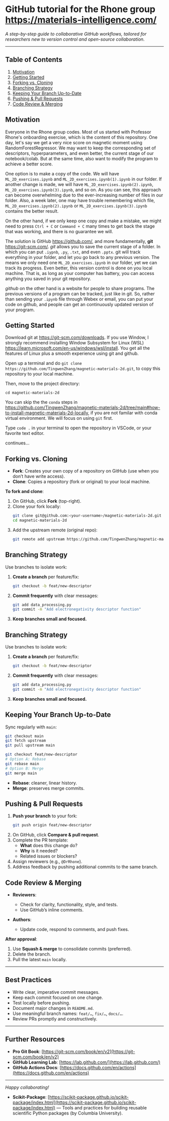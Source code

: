 # GitHub tutorial for the Rhone group https://materials-intelligence.com/

*A step-by-step guide to collaborative GitHub workflows, tailored for researchers new to version control and open-source collaboration.*

---

## Table of Contents

1. [Motivation](#motivation)
2. [Getting Started](#getting-started)
3. [Forking vs. Cloning](#forking-vs-cloning)
4. [Branching Strategy](#branching-strategy)
5. [Keeping Your Branch Up-to-Date](#keeping-your-branch-up-to-date)
6. [Pushing & Pull Requests](#pushing--pull-requests)
7. [Code Review & Merging](#code-review--merging)

## Motivation
Everyone in the Rhone group codes. Most of us started with Professor Rhone's onboarding exercise, which is the content of this repository. One day, let's say we get a very nice score on magnetic moment using RandomForestRegressor. We may want to keep the corresponding set of descriptors, hyperparameters, and even better, the current stage of our notebook/colab. But at the same time, also want to modify the program to achieve a better score. 

One option is to make a copy of the code. We will have `ML_2D_exercises.ipynb` and `ML_2D_exercises.ipynb(1).ipynb` in our folder. If another change is made, we will have `ML_2D_exercises.ipynb(2).ipynb`, `ML_2D_exercises.ipynb(3).ipynb`, and so on. As you can see, this approach can become overwhelming due to the ever-increasing number of files in our folder. Also, a week later, one may have trouble remembering which file, `ML_2D_exercises.ipynb(2).ipynb` or `ML_2D_exercises.ipynb(3).ipynb` contains the better result.

On the other hand, if we only keep one copy and make a mistake, we might need to press `Ctrl + C` or `Command + C` many times to get back the stage that was working, and there is no guarantee we will.

The solution is GitHub https://github.com/, and more fundamentally, **git** https://git-scm.com/. *git* allows you to save the current stage of a folder. In which you can put `.iypnb`, `.py`, `.txt`, and even `.pptx`. git will track everything in your folder, and let you go back to any previous version. The means we only need one `ML_2D_exercises.ipynb` in our folder, yet we can track its progress. Even better, this version control is done on you local machine. That is, as long as your computer has battery, you can access anything you saved in your git repository.

*github* on the other hand is a website for people to share programs. The previous versions of a program can be tracked, just like in git. So, rather than sending your `.ipynb` file through Webex or email, you can put your code on github, and people can get an continuously updated version of your program.

## Getting Started
Download git at https://git-scm.com/downloads. If you use Window, I strongly recommend installing Window Subsystem for Linux (WSL) https://learn.microsoft.com/en-us/windows/wsl/install. You get all the features of Linux plus a smooth experience using git and github.

Open up a terminal and do `git clone https://github.com/TingwenZhang/magnetic-materials-2d.git`, to copy this repository to your local machine.

Then, move to the project directory:
```
cd magnetic-materials-2d
```

You can skip the the `conda` steps in https://github.com/TingwenZhang/magnetic-materials-2d/tree/main#how-to-install-magnetic-materials-2d-locally, if you are not familar with conda virtual environment. We will focus on using `git` first.

Type `code .` in your terminal to open the repository in VSCode, or your favorite text editor.

continues...

## Forking vs. Cloning

- **Fork**: Creates your own copy of a repository on GitHub (use when you don’t have write access).
- **Clone**: Copies a repository (fork or original) to your local machine.

**To fork and clone**:

1. On GitHub, click **Fork** (top-right).
2. Clone your fork locally:
   ```bash
   git clone git@github.com:<your-username>/magnetic-materials-2d.git
   cd magnetic-materials-2d
   ```
3. Add the upstream remote (original repo):
   ```bash
   git remote add upstream https://github.com/TingwenZhang/magnetic-materials-2d.git
   ```

## Branching Strategy

Use branches to isolate work:

1. **Create a branch** per feature/fix:
   ```bash
   git checkout -b feat/new-descriptor
   ```
2. **Commit frequently** with clear messages:
   ```bash
   git add data_processing.py
   git commit -m "Add electronegativity descriptor function"
   ```
3. **Keep branches small and focused.**

## Branching Strategy

Use branches to isolate work:

1. **Create a branch** per feature/fix:
   ```bash
   git checkout -b feat/new-descriptor
   ```
2. **Commit frequently** with clear messages:
   ```bash
   git add data_processing.py
   git commit -m "Add electronegativity descriptor function"
   ```
3. **Keep branches small and focused.**

## Keeping Your Branch Up-to-Date

Sync regularly with `main`:

```bash
git checkout main
git fetch upstream
git pull upstream main

git checkout feat/new-descriptor
# Option A: Rebase
git rebase main
# Option B: Merge
git merge main
```

- **Rebase**: cleaner, linear history.
- **Merge**: preserves merge commits.

## Pushing & Pull Requests

1. **Push your branch** to your fork:
   ```bash
   git push origin feat/new-descriptor
   ```
2. On GitHub, click **Compare & pull request**.
3. Complete the PR template:
   - **What** does this change do?
   - **Why** is it needed?
   - Related issues or blockers?
4. Assign reviewers (e.g., `@DrRhone`).
5. Address feedback by pushing additional commits to the same branch.

## Code Review & Merging

- **Reviewers**:

  - Check for clarity, functionality, style, and tests.
  - Use GitHub’s inline comments.

- **Authors**:

  - Update code, respond to comments, and push fixes.

**After approval**:

1. Use **Squash & merge** to consolidate commits (preferred).
2. Delete the branch.
3. Pull the latest `main` locally.

---
  ## Best Practices

- Write clear, imperative commit messages.
- Keep each commit focused on one change.
- Test locally before pushing.
- Document major changes in `README.md`.
- Use meaningful branch names: `feat/…`, `fix/…`, `docs/…`.
- Review PRs promptly and constructively.

---

## Further Resources

- **Pro Git Book**: [https://git-scm.com/book/en/v2](https://git-scm.com/book/en/v2)
- **GitHub Learning Lab**: [https://lab.github.com/](https://lab.github.com/)
- **GitHub Actions Docs**: [https://docs.github.com/en/actions](https://docs.github.com/en/actions)

---

*Happy collaborating!*

- **Scikit-Package**: [https://scikit-package.github.io/scikit-package/index.html](https://scikit-package.github.io/scikit-package/index.html) — Tools and practices for building reusable scientific Python packages (by Columbia University).

